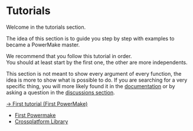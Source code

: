 # Tutorials

Welcome in the tutorials section.

The idea of this section is to guide you step by step with examples to became a PowerMake master.

We recommend that you follow this tutorial in order.  
You should at least start by the first one, the other are more independents.

This section is not meant to show every argument of every function, the idea is more to show what is possible to do. If you are searching for a very specific thing, you will more likely found it in the [documentation](../documentation.md) or by asking a question in the [discussions section](https://github.com/mactul/powermake/discussions).


[-> First tutorial (First PowerMake)](./01-first-powermake/README.md)


- [First Powermake](./01-first-powermake/README.md)
- [Crossplatform Library](./02-crossplatform-library/README.md)